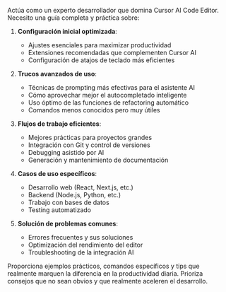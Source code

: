 Actúa como un experto desarrollador que domina Cursor AI Code Editor. Necesito una guía completa y práctica sobre:

1. **Configuración inicial optimizada**:
   - Ajustes esenciales para maximizar productividad
   - Extensiones recomendadas que complementen Cursor AI
   - Configuración de atajos de teclado más eficientes

2. **Trucos avanzados de uso**:
   - Técnicas de prompting más efectivas para el asistente AI
   - Cómo aprovechar mejor el autocompletado inteligente
   - Uso óptimo de las funciones de refactoring automático
   - Comandos menos conocidos pero muy útiles

3. **Flujos de trabajo eficientes**:
   - Mejores prácticas para proyectos grandes
   - Integración con Git y control de versiones
   - Debugging asistido por AI
   - Generación y mantenimiento de documentación

4. **Casos de uso específicos**:
   - Desarrollo web (React, Next.js, etc.)
   - Backend (Node.js, Python, etc.)
   - Trabajo con bases de datos
   - Testing automatizado

5. **Solución de problemas comunes**:
   - Errores frecuentes y sus soluciones
   - Optimización del rendimiento del editor
   - Troubleshooting de la integración AI

Proporciona ejemplos prácticos, comandos específicos y tips que realmente marquen la diferencia en la productividad diaria. Prioriza consejos que no sean obvios y que realmente aceleren el desarrollo.